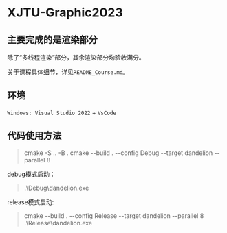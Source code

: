 # XJTU-Graphic2023
## 主要完成的是渲染部分
除了“多线程渲染”部分，其余渲染部分均验收满分。

关于课程具体细节，详见`README_Course.md`。

## 环境

`Windows: Visual Studio 2022` + `VsCode`

## 代码使用方法

> cmake -S .. -B .
> cmake --build . --config Debug --target dandelion --parallel 8

debug模式启动：
> .\Debug\dandelion.exe

release模式启动:
> cmake --build . --config Release --target dandelion --parallel 8
> .\Release\dandelion.exe
